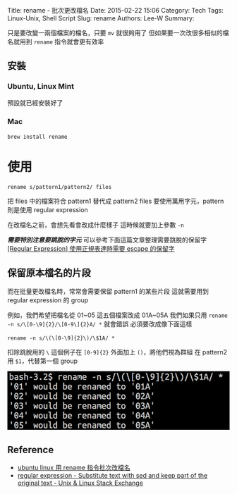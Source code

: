 Title: rename - 批次更改檔名
Date: 2015-02-22 15:06
Category: Tech
Tags: Linux-Unix, Shell Script
Slug: rename
Authors: Lee-W
Summary:

只是要改變一兩個檔案的檔名，只要 `mv` 就很夠用了
但如果要一次改很多相似的檔名就用到 `rename` 指令就會更有效率
<!--more-->

## 安裝

### Ubuntu, Linux Mint

預設就已經安裝好了

### Mac

```shell
brew install rename
```

# 使用

```shell
rename s/pattern1/pattern2/ files
```

把 files 中的檔案符合 pattern1 替代成 pattern2
files 要使用萬用字元，pattern 則是使用 regular expression

在改檔名之前，會想先看會改成什麼樣子
這時候就要加上參數 `-n`

***需要特別注意要跳脫的字元***
可以參考下面這篇文章整理需要跳脫的保留字
[[Regular Expression] 使用正規表達時需要 escape 的保留字](http://awei791129.pixnet.net/blog/post/53319618-%5Bregular-expression%5D-使用正規表達時需要-escape-的 )

## 保留原本檔名的片段

而在批量更改檔名時，常常會需要保留 pattern1 的某些片段
這就需要用到 regular expression 的 group

例如，我們希望把檔名從 01~05 這五個檔案改成 01A~05A
我們如果只用 `rename -n s/\[0-\9]{2}/\[0-9\]{2}A/ *` 就會錯誤
必須要改成像下面這樣

```shell
rename -n s/\(\[0-\9]{2}\)/\$1A/ *
```

扣除跳脫用的 `\`
這個例子在 `[0-9]{2}` 外面加上 `()`，將他們視為群組
在 pattern2 用 `$1`，代替第一個 group

![1_mac_rename](/images/posts-image/2015-02-22-rename/h1NV6ro.png)

## Reference

* [ubuntu linux 用 rename 指令批次改檔名](http://mix.bruceli.net/2011/01/ubuntu-linuxrename.html)
* [regular expression - Substitute text with sed and keep part of the original text - Unix & Linux Stack Exchange](http://unix.stackexchange.com/questions/20718/substitute-text-with-sed-and-keep-part-of-the-original-text)
